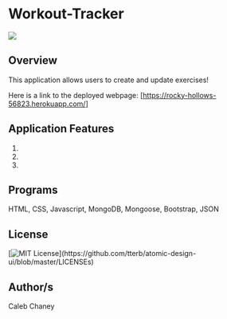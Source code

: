 # Workout-Tracker

![](https://github.com/Cachamoe/Workout-Tracker/blob/main/public/Screen%20Shot%202020-11-29%20at%207.07.14%20PM.png)

## Overview
This application allows users to create and update exercises! 

Here is a link to the deployed webpage: [https://rocky-hollows-56823.herokuapp.com/]

## Application Features
1)
2)
3) 


## Programs
HTML, CSS, Javascript, MongoDB, Mongoose, Bootstrap, JSON

## License 
[![MIT License](https://img.shields.io/apm/l/atomic-design-ui.svg?)](https://github.com/tterb/atomic-design-ui/blob/master/LICENSEs)

## Author/s
Caleb Chaney
